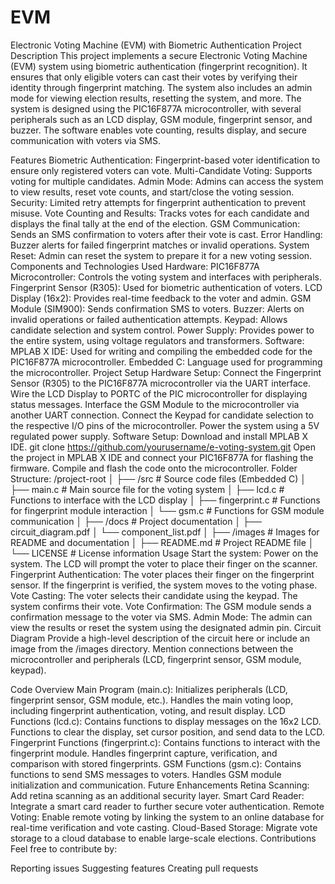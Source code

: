 # EVM
Electronic Voting Machine (EVM) with Biometric Authentication
Project Description
This project implements a secure Electronic Voting Machine (EVM) system using biometric authentication (fingerprint recognition). It ensures that only eligible voters can cast their votes by verifying their identity through fingerprint matching. The system also includes an admin mode for viewing election results, resetting the system, and more.
The system is designed using the PIC16F877A microcontroller, with several peripherals such as an LCD display, GSM module, fingerprint sensor, and buzzer. The software enables vote counting, results display, and secure communication with voters via SMS.

Features
Biometric Authentication: Fingerprint-based voter identification to ensure only registered voters can vote.
Multi-Candidate Voting: Supports voting for multiple candidates.
Admin Mode: Admins can access the system to view results, reset vote counts, and start/close the voting session.
Security: Limited retry attempts for fingerprint authentication to prevent misuse.
Vote Counting and Results: Tracks votes for each candidate and displays the final tally at the end of the election.
GSM Communication: Sends an SMS confirmation to voters after their vote is cast.
Error Handling: Buzzer alerts for failed fingerprint matches or invalid operations.
System Reset: Admin can reset the system to prepare it for a new voting session.
Components and Technologies Used
Hardware:
PIC16F877A Microcontroller: Controls the voting system and interfaces with peripherals.
Fingerprint Sensor (R305): Used for biometric authentication of voters.
LCD Display (16x2): Provides real-time feedback to the voter and admin.
GSM Module (SIM900): Sends confirmation SMS to voters.
Buzzer: Alerts on invalid operations or failed authentication attempts.
Keypad: Allows candidate selection and system control.
Power Supply: Provides power to the entire system, using voltage regulators and transformers.
Software:
MPLAB X IDE: Used for writing and compiling the embedded code for the PIC16F877A microcontroller.
Embedded C: Language used for programming the microcontroller.
Project Setup
Hardware Setup:
Connect the Fingerprint Sensor (R305) to the PIC16F877A microcontroller via the UART interface.
Wire the LCD Display to PORTC of the PIC microcontroller for displaying status messages.
Interface the GSM Module to the microcontroller via another UART connection.
Connect the Keypad for candidate selection to the respective I/O pins of the microcontroller.
Power the system using a 5V regulated power supply.
Software Setup:
Download and install MPLAB X IDE.
git clone https://github.com/yourusername/e-voting-system.git
Open the project in MPLAB X IDE and connect your PIC16F877A for flashing the firmware.
Compile and flash the code onto the microcontroller.
Folder Structure:
/project-root
│
├── /src                  # Source code files (Embedded C)
│   ├── main.c            # Main source file for the voting system
│   ├── lcd.c             # Functions to interface with the LCD display
│   ├── fingerprint.c     # Functions for fingerprint module interaction
│   └── gsm.c             # Functions for GSM module communication
│
├── /docs                 # Project documentation
│   ├── circuit_diagram.pdf
│   └── component_list.pdf
│
├── /images               # Images for README and documentation
│
├── README.md             # Project README file
│
└── LICENSE               # License information
Usage
Start the system: Power on the system. The LCD will prompt the voter to place their finger on the scanner.
Fingerprint Authentication: The voter places their finger on the fingerprint sensor. If the fingerprint is verified, the system moves to the voting phase.
Vote Casting: The voter selects their candidate using the keypad. The system confirms their vote.
Vote Confirmation: The GSM module sends a confirmation message to the voter via SMS.
Admin Mode: The admin can view the results or reset the system using the designated admin pin.
Circuit Diagram
Provide a high-level description of the circuit here or include an image from the /images directory. Mention connections between the microcontroller and peripherals (LCD, fingerprint sensor, GSM module, keypad).

Code Overview
Main Program (main.c):
Initializes peripherals (LCD, fingerprint sensor, GSM module, etc.).
Handles the main voting loop, including fingerprint authentication, voting, and result display.
LCD Functions (lcd.c):
Contains functions to display messages on the 16x2 LCD.
Functions to clear the display, set cursor position, and send data to the LCD.
Fingerprint Functions (fingerprint.c):
Contains functions to interact with the fingerprint module.
Handles fingerprint capture, verification, and comparison with stored fingerprints.
GSM Functions (gsm.c):
Contains functions to send SMS messages to voters.
Handles GSM module initialization and communication.
Future Enhancements
Retina Scanning: Add retina scanning as an additional security layer.
Smart Card Reader: Integrate a smart card reader to further secure voter authentication.
Remote Voting: Enable remote voting by linking the system to an online database for real-time verification and vote casting.
Cloud-Based Storage: Migrate vote storage to a cloud database to enable large-scale elections.
Contributions
Feel free to contribute by:

Reporting issues
Suggesting features
Creating pull requests
